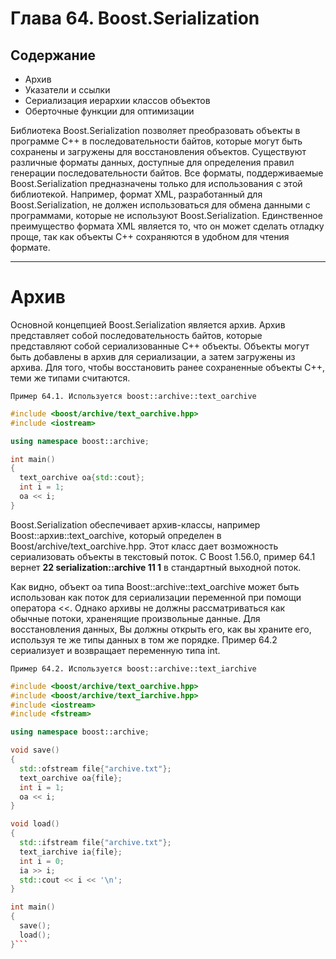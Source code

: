 # Глава 64. Boost.Serialization

## Содержание
- Архив
- Указатели и ссылки
- Сериализация иерархии классов объектов
- Оберточные функции для оптимизации

Библиотека Boost.Serialization позволяет преобразовать объекты в программе C++ в последовательности байтов, которые могут быть сохранены и загружены для восстановления объектов. Существуют различные форматы данных, доступные для определения правил генерации последовательности байтов. Все форматы, поддерживаемые Boost.Serialization предназначены только для использования с этой библиотекой. Например, формат XML, разработанный для Boost.Serialization, не должен использоваться для обмена данными с программами, которые не используют Boost.Serialization. Единственное преимущество формата XML является то, что он может сделать отладку проще, так как объекты C++ сохраняются в удобном для чтения формате.

***

# Архив

Основной концепцией Boost.Serialization является архив. Архив представляет собой последовательность байтов, которые представляют собой сериализованные C++ объекты. Объекты могут быть добавлены в архив для сериализации, а затем загружены из архива. Для того, чтобы восстановить ранее сохраненные объекты C++, теми же типами считаются.

`Пример 64.1. Используется boost::archive::text_oarchive`
``` c++
#include <boost/archive/text_oarchive.hpp>
#include <iostream>

using namespace boost::archive;

int main()
{
  text_oarchive oa{std::cout};
  int i = 1;
  oa << i;
}
```
Boost.Serialization обеспечивает архив-классы, например Boost::архив::text_oarchive, который определен в Boost/archive/text_oarchive.hpp. Этот класс дает возможность сериализовать объекты в текстовый поток. С Boost 1.56.0, пример 64.1 вернет **22 serialization::archive 11 1** в стандартный выходной поток.

Как видно, объект oa типа Boost::archive::text_oarchive может быть использован как поток для сериализации переменной при помощи оператора <<. Однако архивы не должны рассматриваться как обычные потоки, храненящие произвольные данные. Для восстановления данных, Вы должны открыть его, как вы храните его, используя те же типы данных в том же порядке. Пример 64.2 сериализует и возвращает переменную типа int.

`Пример 64.2. Используется boost::archive::text_iarchive`
```c++
#include <boost/archive/text_oarchive.hpp>
#include <boost/archive/text_iarchive.hpp>
#include <iostream>
#include <fstream>

using namespace boost::archive;

void save()
{
  std::ofstream file{"archive.txt"};
  text_oarchive oa{file};
  int i = 1;
  oa << i;
}

void load()
{
  std::ifstream file{"archive.txt"};
  text_iarchive ia{file};
  int i = 0;
  ia >> i;
  std::cout << i << '\n';
}

int main()
{
  save();
  load();
}```
